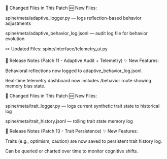 


📝 Changed Files in This Patch
🆕 New Files:

spine/meta/adaptive_logger.py — logs reflection-based behavior adjustments

spine/meta/adaptive_behavior_log.jsonl — audit log file for behavior evolution

✏️ Updated Files:
spine/interface/telemetry_ui.py

🧾 Release Notes (Patch 11 - Adaptive Audit + Telemetry)
✨ New Features:

Behavioral reflections now logged to adaptive_behavior_log.jsonl.

Real-time telemetry dashboard now includes /behavior route showing memory bias state.


📝 Changed Files in This Patch
🆕 New Files:

spine/meta/trait_logger.py — logs current synthetic trait state to historical log

spine/meta/trait_history.jsonl — rolling trait state memory log

🧾 Release Notes (Patch 13 - Trait Persistence)
✨ New Features:

Traits (e.g., optimism, caution) are now saved to persistent trait history log.

Can be queried or charted over time to monitor cognitive shifts.